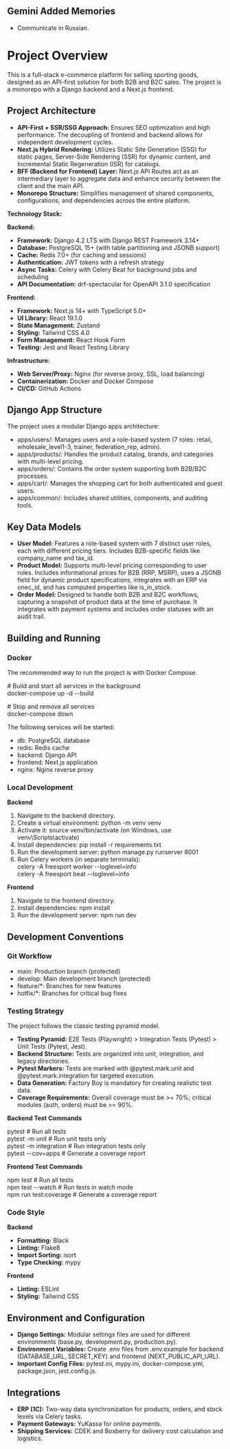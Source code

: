 ## Gemini Added Memories
- Communicate in Russian.

# **Project Overview**

This is a full-stack e-commerce platform for selling sporting goods, designed as an API-first solution for both B2B and B2C sales. The project is a monorepo with a Django backend and a Next.js frontend.

## **Project Architecture**

* **API-First \+ SSR/SSG Approach:** Ensures SEO optimization and high performance. The decoupling of frontend and backend allows for independent development cycles.  
* **Next.js Hybrid Rendering:** Utilizes Static Site Generation (SSG) for static pages, Server-Side Rendering (SSR) for dynamic content, and Incremental Static Regeneration (ISR) for catalogs.  
* **BFF (Backend for Frontend) Layer:** Next.js API Routes act as an intermediary layer to aggregate data and enhance security between the client and the main API.  
* **Monorepo Structure:** Simplifies management of shared components, configurations, and dependencies across the entire platform.

**Technology Stack:**

**Backend:**

* **Framework:** Django 4.2 LTS with Django REST Framework 3.14+  
* **Database:** PostgreSQL 15+ (with table partitioning and JSONB support)  
* **Cache:** Redis 7.0+ (for caching and sessions)  
* **Authentication:** JWT tokens with a refresh strategy  
* **Async Tasks:** Celery with Celery Beat for background jobs and scheduling  
* **API Documentation:** drf-spectacular for OpenAPI 3.1.0 specification

**Frontend:**

* **Framework:** Next.js 14+ with TypeScript 5.0+  
* **UI Library:** React 19.1.0  
* **State Management:** Zustand  
* **Styling:** Tailwind CSS 4.0  
* **Form Management:** React Hook Form  
* **Testing:** Jest and React Testing Library

**Infrastructure:**

* **Web Server/Proxy:** Nginx (for reverse proxy, SSL, load balancing)  
* **Containerization:** Docker and Docker Compose  
* **CI/CD:** GitHub Actions

## **Django App Structure**

The project uses a modular Django apps architecture:

* apps/users/: Manages users and a role-based system (7 roles: retail, wholesale\_level1-3, trainer, federation\_rep, admin).  
* apps/products/: Handles the product catalog, brands, and categories with multi-level pricing.  
* apps/orders/: Contains the order system supporting both B2B/B2C processes.  
* apps/cart/: Manages the shopping cart for both authenticated and guest users.  
* apps/common/: Includes shared utilities, components, and auditing tools.

## **Key Data Models**

* **User Model:** Features a role-based system with 7 distinct user roles, each with different pricing tiers. Includes B2B-specific fields like company\_name and tax\_id.  
* **Product Model:** Supports multi-level pricing corresponding to user roles. Includes informational prices for B2B (RRP, MSRP), uses a JSONB field for dynamic product specifications, integrates with an ERP via onec\_id, and has computed properties like is\_in\_stock.  
* **Order Model:** Designed to handle both B2B and B2C workflows, capturing a snapshot of product data at the time of purchase. It integrates with payment systems and includes order statuses with an audit trail.

## **Building and Running**

### **Docker**

The recommended way to run the project is with Docker Compose.

\# Build and start all services in the background  
docker-compose up \-d \--build

\# Stop and remove all services  
docker-compose down

The following services will be started:

* db: PostgreSQL database  
* redis: Redis cache  
* backend: Django API  
* frontend: Next.js application  
* nginx: Nginx reverse proxy

### **Local Development**

**Backend**

1. Navigate to the backend directory.  
2. Create a virtual environment: python \-m venv venv  
3. Activate it: source venv/bin/activate (on Windows, use venv\\Scripts\\activate)  
4. Install dependencies: pip install \-r requirements.txt  
5. Run the development server: python manage.py runserver 8001  
6. Run Celery workers (in separate terminals):  
   celery \-A freesport worker \--loglevel=info  
   celery \-A freesport beat \--loglevel=info

**Frontend**

1. Navigate to the frontend directory.  
2. Install dependencies: npm install  
3. Run the development server: npm run dev

## **Development Conventions**

### **Git Workflow**

* main: Production branch (protected)  
* develop: Main development branch (protected)  
* feature/\*: Branches for new features  
* hotfix/\*: Branches for critical bug fixes

### **Testing Strategy**

The project follows the classic testing pyramid model.

* **Testing Pyramid:** E2E Tests (Playwright) \> Integration Tests (Pytest) \> Unit Tests (Pytest, Jest).  
* **Backend Structure:** Tests are organized into unit, integration, and legacy directories.  
* **Pytest Markers:** Tests are marked with @pytest.mark.unit and @pytest.mark.integration for targeted execution.  
* **Data Generation:** Factory Boy is mandatory for creating realistic test data.  
* **Coverage Requirements:** Overall coverage must be \>= 70%; critical modules (auth, orders) must be \>= 90%.

**Backend Test Commands**

pytest                \# Run all tests  
pytest \-m unit        \# Run unit tests only  
pytest \-m integration \# Run integration tests only  
pytest \--cov=apps     \# Generate a coverage report

**Frontend Test Commands**

npm test                    \# Run all tests  
npm test \--watch            \# Run tests in watch mode  
npm run test:coverage       \# Generate a coverage report

### **Code Style**

**Backend**

* **Formatting:** Black  
* **Linting:** Flake8  
* **Import Sorting:** isort  
* **Type Checking:** mypy

**Frontend**

* **Linting:** ESLint  
* **Styling:** Tailwind CSS

## **Environment and Configuration**

* **Django Settings:** Modular settings files are used for different environments (base.py, development.py, production.py).  
* **Environment Variables:** Create .env files from .env.example for backend (DATABASE\_URL, SECRET\_KEY) and frontend (NEXT\_PUBLIC\_API\_URL).  
* **Important Config Files:** pytest.ini, mypy.ini, docker-compose.yml, package.json, jest.config.js.

## **Integrations**

* **ERP (1C):** Two-way data synchronization for products, orders, and stock levels via Celery tasks.  
* **Payment Gateways:** YuKassa for online payments.  
* **Shipping Services:** CDEK and Boxberry for delivery cost calculation and logistics.